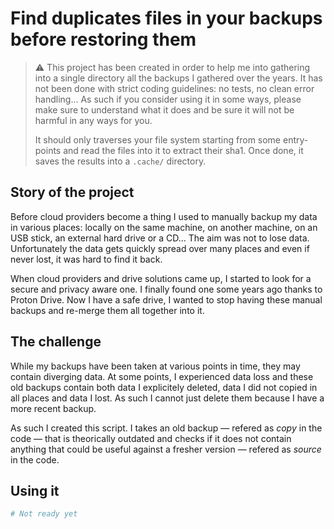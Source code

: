 # Find duplicates files in your backups before restoring them

> ⚠️ This project has been created in order to help me into gathering into a single directory all the backups I gathered over the years. It has not been done with strict coding guidelines: no tests, no clean error handling... As such if you consider using it in some ways, please make sure to understand what it does and be sure it will not be harmful in any ways for you.
>
> It should only traverses your file system starting from some entry-points and read the files into it to extract their sha1. Once done, it saves the results into a `.cache/` directory.

## Story of the project

Before cloud providers become a thing I used to manually backup my data in various places: locally on the same machine, on another machine, on an USB stick, an external hard drive or a CD... The aim was not to lose data. Unfortunately the data gets quickly spread over many places and even if never lost, it was hard to find it back.

When cloud providers and drive solutions came up, I started to look for a secure and privacy aware one. I finally found one some years ago thanks to Proton Drive. Now I have a safe drive, I wanted to stop having these manual backups and re-merge them all together into it.

## The challenge

While my backups have been taken at various points in time, they may contain diverging data. At some points, I experienced data loss and these old backups contain both data I explicitely deleted, data I did not copied in all places and data I lost. As such I cannot just delete them because I have a more recent backup.

As such I created this script. I takes an old backup — refered as _copy_ in the code — that is theorically outdated and checks if it does not contain anything that could be useful against a fresher version — refered as _source_ in the code.

## Using it

```sh
# Not ready yet
```
